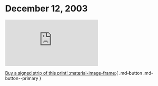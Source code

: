 # December 12, 2003

![](https://www.achewood.com/comic.php?date=12122003)

[Buy a signed strip of this print! :material-image-frame:](https://achewood-holiday-pop-up.myshopify.com/products/strip#12122003){ .md-button .md-button--primary }
